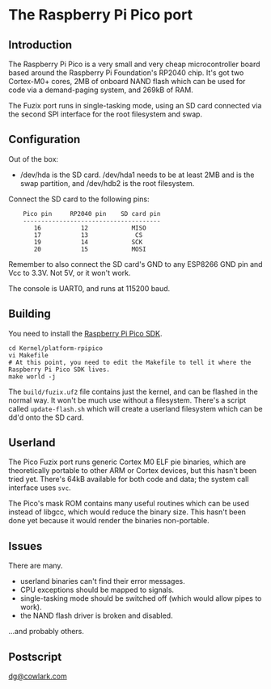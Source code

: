 # The Raspberry Pi Pico port

## Introduction

The Raspberry Pi Pico is a very small and very cheap microcontroller board
based around the Raspberry Pi Foundation's RP2040 chip. It's got two Cortex-M0+
cores, 2MB of onboard NAND flash which can be used for code via a demand-paging
system, and 269kB of RAM.

The Fuzix port runs in single-tasking mode, using an SD card connected via the
second SPI interface for the root filesystem and swap.

## Configuration

Out of the box:

  - /dev/hda is the SD card. /dev/hda1 needs to be at least 2MB and is the swap
    partition, and /dev/hdb2 is the root filesystem.

Connect the SD card to the following pins:

        Pico pin     RP2040 pin    SD card pin
        --------------------------------------
           16           12            MISO
           17           13             CS
           19           14            SCK
           20           15            MOSI

Remember to also connect the SD card's GND to any ESP8266 GND pin and Vcc to
3.3V. Not 5V, or it won't work.

The console is UART0, and runs at 115200 baud.

## Building

You need to install the [Raspberry Pi Pico SDK](https://www.raspberrypi.org/documentation/pico/getting-started/).

```
cd Kernel/platform-rpipico
vi Makefile
# At this point, you need to edit the Makefile to tell it where the Raspberry Pi Pico SDK lives.
make world -j
```

The `build/fuzix.uf2` file contains just the kernel, and can be flashed in the
normal way. It won't be much use without a filesystem.  There's a script called
`update-flash.sh` which will create a userland filesystem which can be dd'd
onto the SD card.

## Userland

The Pico Fuzix port runs generic Cortex M0 ELF pie binaries, which are
theoretically portable to other ARM or Cortex devices, but this hasn't been
tried yet. There's 64kB available for both code and data; the system call
interface uses `svc`.

The Pico's mask ROM contains many useful routines which can be used instead of
libgcc, which would reduce the binary size. This hasn't been done yet because
it would render the binaries non-portable.

## Issues

There are many.

  - userland binaries can't find their error messages.
  - CPU exceptions should be mapped to signals.
  - single-tasking mode should be switched off (which would allow pipes to
    work).
  - the NAND flash driver is broken and disabled.

...and probably others.

## Postscript

dg@cowlark.com

